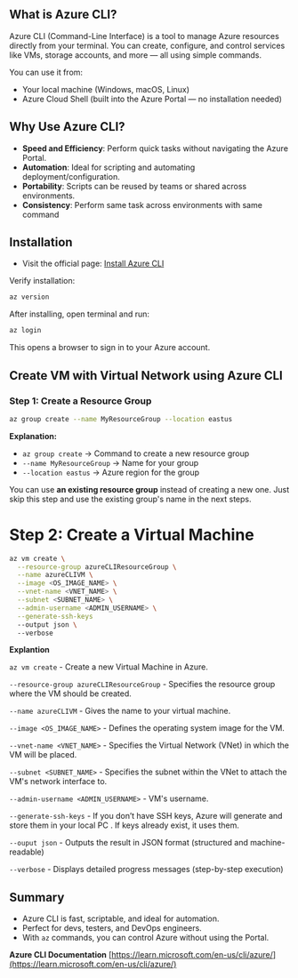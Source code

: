 ## What is Azure CLI?

Azure CLI (Command-Line Interface) is a tool to manage Azure resources directly from your terminal. You can create, configure, and control services like VMs, storage accounts, and more — all using simple commands.

You can use it from:
- Your local machine (Windows, macOS, Linux)
- Azure Cloud Shell (built into the Azure Portal — no installation needed)

## Why Use Azure CLI?

- **Speed and Efficiency**: Perform quick tasks without navigating the Azure Portal.
- **Automation**: Ideal for scripting and automating deployment/configuration.
- **Portability**: Scripts can be reused by teams or shared across environments.
- **Consistency**: Perform same task across environments with same command

## Installation

- Visit the official page: [Install Azure CLI](https://learn.microsoft.com/en-us/cli/azure/install-azure-cli)

Verify installation:

```bash
az version
```

After installing, open terminal and run:

  ```bash
  az login
  ```
  This opens a browser to sign in to your Azure account.

## Create VM with Virtual Network using Azure CLI

### Step 1: Create a Resource Group

```bash
az group create --name MyResourceGroup --location eastus
```

**Explanation:**

* `az group create` → Command to create a new resource group
* `--name MyResourceGroup` → Name for your group 
* `--location eastus` → Azure region for the group

You can use **an existing resource group** instead of creating a new one. Just skip this step and use the existing group's name in the next steps.

# Step 2: Create a Virtual Machine

```bash 
az vm create \
  --resource-group azureCLIResourceGroup \
  --name azureCLIVM \
  --image <OS_IMAGE_NAME> \
  --vnet-name <VNET_NAME> \
  --subnet <SUBNET_NAME> \
  --admin-username <ADMIN_USERNAME> \
  --generate-ssh-keys
  --output json \             
  --verbose      
  ```

**Explantion**

`az vm create` - Create a new Virtual Machine in Azure.

`--resource-group azureCLIResourceGroup` - Specifies the resource group where the VM should be created.

`--name azureCLIVM` - Gives the name to your virtual machine.

`--image <OS_IMAGE_NAME>` - Defines the operating system image for the VM.

`--vnet-name <VNET_NAME>` - Specifies the Virtual Network (VNet) in which the VM will be placed.

`--subnet <SUBNET_NAME>` - Specifies the subnet within the VNet to attach the VM's network interface to.

`--admin-username <ADMIN_USERNAME>` - VM's username.

`--generate-ssh-keys` - If you don’t have SSH keys, Azure will generate and store them in your local PC . If keys already exist, it uses them.

`--ouput json` -  Outputs the result in JSON format (structured and machine-readable)

`--verbose` - Displays detailed progress messages (step-by-step execution)

## Summary

- Azure CLI is fast, scriptable, and ideal for automation.
- Perfect for devs, testers, and DevOps engineers.
- With `az` commands, you can control Azure without using the Portal.

**Azure CLI Documentation**
[https://learn.microsoft.com/en-us/cli/azure/](https://learn.microsoft.com/en-us/cli/azure/)

